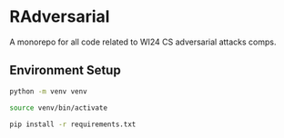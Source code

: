 # RAdversarial

A monorepo for all code related to WI24 CS adversarial attacks comps.

## Environment Setup

```bash
python -m venv venv

source venv/bin/activate

pip install -r requirements.txt
```
